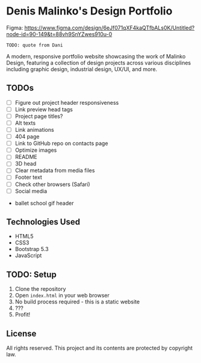 # Denis Malinko's Design Portfolio

Figma: https://www.figma.com/design/6eJf071qXF4kaQTfbALs0K/Untitled?node-id=90-149&t=88vh9SnYZwes910u-0

`TODO: quote from Dani`

A modern, responsive portfolio website showcasing the work of Malinko Design, featuring a collection of design projects
across various disciplines including graphic design, industrial design, UX/UI, and more.

## TODOs

- [ ] Figure out project header responsiveness
- [ ] Link preview head tags
- [ ] Project page titles?
- [ ] Alt texts
- [ ] Link animations
- [ ] 404 page
- [ ] Link to GitHub repo on contacts page
- [ ] Optimize images
- [ ] README
- [ ] 3D head
- [ ] Clear metadata from media files
- [ ] Footer text
- [ ] Check other browsers (Safari)
- [ ] Social media
- ballet school gif header

## Technologies Used

- HTML5
- CSS3
- Bootstrap 5.3
- JavaScript

## TODO: Setup 

1. Clone the repository
2. Open `index.html` in your web browser
3. No build process required - this is a static website
4. ???
5. Profit!

## License

All rights reserved. This project and its contents are protected by copyright law.
